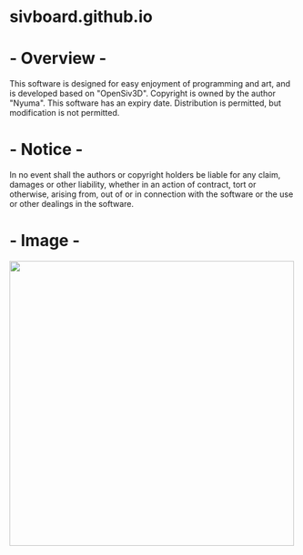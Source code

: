 # sivboard.github.io

# - Overview -
This software is designed for easy enjoyment of programming and art, and is developed based on "OpenSiv3D".
Copyright is owned by the author "Nyuma". This software has an expiry date.
Distribution is permitted, but modification is not permitted.

# - Notice -
In no event shall the authors or copyright holders be liable for any claim,
damages or other liability, whether in an action of contract, tort or otherwise, arising from,
out of or in connection with the software or the use or other dealings in the software.

# - Image -
<img src="https://github.com/user-attachments/assets/7288ea53-1816-4545-89b6-7b9a0147a4f6" width="500px">
